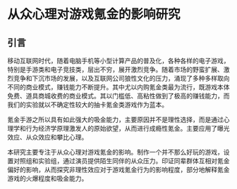 # 从众心理对游戏氪金的影响研究

## 引言

移动互联网时代，随着电脑手机等小型计算产品的普及化，各种各样的电子游戏，特别是手游类和电子竞技类，层出不穷，展开激烈竞争。随着市场的野蛮扩展、激烈竞争和下沉市场的发展，以及互联网公司狼性文化的压力，涌现了多种多样取向不同的商业模式，赚钱能力不断提升。其中尤以内购氪金类最为流行，既游戏本体免费、道具商城收费的商业模式。其以门槛低、高粘性做到了极高的赚钱能力，而我们的实验就以不确定性较大的抽卡氪金类游戏作为蓝本。

氪金手游之所以具有如此强大的吸金能力，主要原因并不是理性选择，而是通过心理学和行为经济学原理激发人的原始欲望，从而进行成瘾性氪金。主要应用了曝光效应、从众效应和攀比心理。

本研究主要专注于从众心理对游戏氪金的影响。制作一个并不那么好玩的游戏，设置对照组和实验组，通过演员提供陌生同伴的从众压力。印证同辈群体互相对氪金偏好的影响，从而探究非理性效应对于游戏氪金行为的影响程度，部分地解释氪金游戏的火爆程度和吸金能力。
